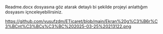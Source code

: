 Readme.docx dosyasına göz atarak detaylı bi şekilde projeyi anlattığım dosyasını içnceleyebilirsiniz.

https://github.com/yusufzdm/ETicaret/blob/main/Ekran%20g%C3%B6r%C3%BCnt%C3%BCs%C3%BC%202025-03-25%20213122.png
